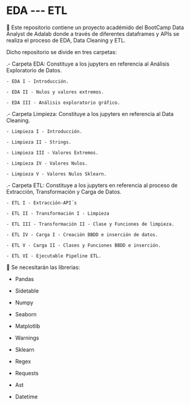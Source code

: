 # EDA --- ETL

🔑 Este repositorio contiene un proyecto académido del BootCamp Data Analyst de Adalab donde a través de diferentes dataframes y APIs se realiza el proceso de EDA, Data Cleaning y ETL. 

Dicho repositorio se divide en tres carpetas:

.- Carpeta EDA: Constituye a los jupyters en referencia al Análisis Exploratorio de Datos.
    
    - EDA I - Introducción.
    
    - EDA II - Nulos y valores extremos.
    
    - EDA III - Análisis exploratorio gráfico.

.- Carpeta Limpieza: Constituye a los jupyters en referencia al Data Cleaning.
    
    - Limpieza I - Introducción.
    
    - Limpieza II - Strings.
    
    - Limpieza III - Valores Extremos.
    
    - Limpieza IV - Valores Nulos.
    
    - Limpieza V - Valores Nulos Sklearn.

.- Carpeta ETL: Constituye a los jupyters en referencia al proceso de Extracción, Transformación y Carga de Datos.
    
    - ETL I - Extracción-API´s
    
    - ETL II - Transformación I - Limpieza
    
    - ETL III - Transformación II - Clase y Funciones de limpieza.
    
    - ETL IV - Carga I - Creación BBDD e inserción de datos.
    
    - ETL V - Carga II - Clases y Funciones BBDD e inserción.
    
    - ETL VI - Ejecutable Pipeline ETL.

📍 Se necesitarán las librerias:

- Pandas

- Sidetable

- Numpy

- Seaborn

- Matplotlib

- Warnings

- Sklearn

- Regex

- Requests

- Ast

- Datetime
